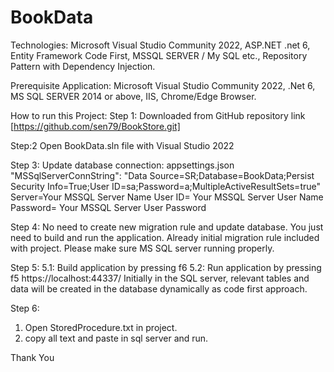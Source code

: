 # BookData


Technologies: 
Microsoft Visual Studio Community 2022, ASP.NET .net 6, Entity Framework Code First, MSSQL SERVER / My SQL etc., Repository Pattern with Dependency Injection.

Prerequisite Application: 
Microsoft Visual Studio Community 2022, .Net 6, MS SQL SERVER 2014 or above, IIS, Chrome/Edge Browser.

How to run this Project: 
Step 1: 
Downloaded from GitHub repository link
[https://github.com/sen79/BookStore.git]

Step:2
Open BookData.sln file with Visual Studio 2022

Step 3: 
Update database connection: appsettings.json 
"MSSqlServerConnString": "Data Source=SR;Database=BookData;Persist Security Info=True;User ID=sa;Password=a;MultipleActiveResultSets=true"
Server=Your MSSQL Server Name User ID= Your MSSQL Server User Name Password= Your MSSQL Server User Password

Step 4: 
No need to create new migration rule and update database. You just need to build and run the application. Already initial migration rule included with project. Please make sure MS SQL server running properly.

Step 5: 
5.1: Build application by pressing f6 
5.2: Run application by pressing f5 
https://localhost:44337/ 
Initially in the SQL server, relevant tables and data will be created in the database dynamically as code first approach.

Step 6:
1. Open StoredProcedure.txt in project.
2. copy all text and paste in sql server and run.

Thank You



